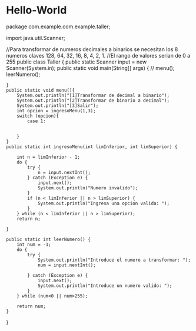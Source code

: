 # Hello-World
package com.example.com.example.taller;

import java.util.Scanner;

//Para transformar de numeros decimales a binarios se necesitan los 8 numeros claves 128, 64, 32, 16, 8, 4, 2, 1.
//El rango de valores serian de 0 a 255
public class Taller {
    public static Scanner input = new Scanner(System.in);
    public static void main(String[] args) {
//        menu();
        leerNumero();

    }
    public static void menu(){
        System.out.println("[1]Transformar de decimal a binario");
        System.out.println("[2]Transformar de binario a decimal");
        System.out.println("[3]Salir");
        int opcion = ingresoMenu(1,3);
        switch (opcion){
            case 1:


        }
    }
    public static int ingresoMenu(int limInferior, int limSuperior) {

        int n = limInferior - 1;
        do {
            try {
                n = input.nextInt();
            } catch (Exception e) {
                input.next();
                System.out.println("Numero invalido");
            }
            if (n < limInferior || n > limSuperior) {
                System.out.println("Ingresa una opcion valida: ");
            }
        } while (n < limInferior || n > limSuperior);
        return n;

    }

    public static int leerNumero() {
        int num = -1;
        do {
            try {
                System.out.println("Introduce el numero a transformar: ");
                num = input.nextInt();

            } catch (Exception e) {
                input.next();
                System.out.println("Introduce un numero valido: ");
            }
        } while (num<0 || num>255);

        return num;
    }

}

